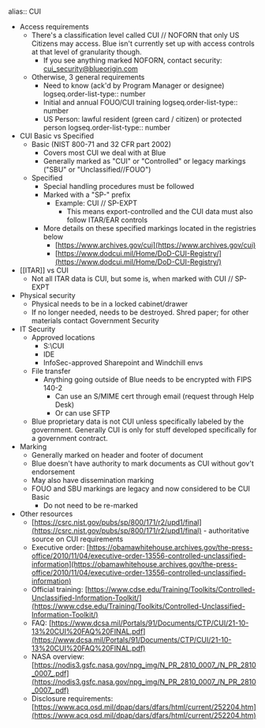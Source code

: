 alias:: CUI

- Access requirements
	- There's a classification level called CUI // NOFORN that only US Citizens may access. Blue isn't currently set up with access controls at that level of granularity though.
		- If you see anything marked NOFORN, contact security: cui_security@blueorigin.com
	- Otherwise, 3 general requirements
		- Need to know (ack'd by Program Manager or designee)
		  logseq.order-list-type:: number
		- Initial and annual FOUO/CUI training
		  logseq.order-list-type:: number
		- US Person: lawful resident (green card / citizen) or protected person
		  logseq.order-list-type:: number
- CUI Basic vs Specified
	- Basic (NIST 800-71 and 32 CFR part 2002)
		- Covers most CUI we deal with at Blue
		- Generally marked as "CUI" or "Controlled" or legacy markings ("SBU" or "Unclassified//FOUO")
	- Specified
		- Special handling procedures must be followed
		- Marked with a "SP-" prefix
			- Example: CUI // SP-EXPT
				- This means export-controlled and the CUI data must also follow ITAR/EAR controls
		- More details on these specified markings located in the registries below
			- [https://www.archives.gov/cui](https://www.archives.gov/cui)
			- [https://www.dodcui.mil/Home/DoD-CUI-Registry/](https://www.dodcui.mil/Home/DoD-CUI-Registry/)
- [[ITAR]] vs CUI
	- Not all ITAR data is CUI, but some is, when marked with CUI // SP-EXPT
- Physical security
	- Physical needs to be in a locked cabinet/drawer
	- If no longer needed, needs to be destroyed. Shred paper; for other materials contact Government Security
- IT Security
	- Approved locations
		- S:\\CUI
		- IDE
		- InfoSec-approved Sharepoint and Windchill envs
	- File transfer
		- Anything going outside of Blue needs to be encrypted with FIPS 140-2
			- Can use an S/MIME cert through email (request through Help Desk)
			- Or can use SFTP
	- Blue proprietary data is not CUI unless specifically labeled by the 
	  government. Generally CUI is only for stuff developed specifically for a
	  government contract.
- Marking
	- Generally marked on header and footer of document
	- Blue doesn't have authority to mark documents as CUI without gov't endorsement
	- May also have dissemination marking
	- FOUO and SBU markings are legacy and now considered to be CUI Basic
		- Do not need to be re-marked
- Other resources
	- [https://csrc.nist.gov/pubs/sp/800/171/r2/upd1/final](https://csrc.nist.gov/pubs/sp/800/171/r2/upd1/final) - authoritative source on CUI requirements
	- Executive order: [https://obamawhitehouse.archives.gov/the-press-office/2010/11/04/executive-order-13556-controlled-unclassified-information](https://obamawhitehouse.archives.gov/the-press-office/2010/11/04/executive-order-13556-controlled-unclassified-information)
	- Official training: [https://www.cdse.edu/Training/Toolkits/Controlled-Unclassified-Information-Toolkit/](https://www.cdse.edu/Training/Toolkits/Controlled-Unclassified-Information-Toolkit/)
	- FAQ: [https://www.dcsa.mil/Portals/91/Documents/CTP/CUI/21-10-13%20CUI%20FAQ%20FINAL.pdf](https://www.dcsa.mil/Portals/91/Documents/CTP/CUI/21-10-13%20CUI%20FAQ%20FINAL.pdf)
	- NASA overview: [https://nodis3.gsfc.nasa.gov/npg_img/N_PR_2810_0007_/N_PR_2810_0007_.pdf](https://nodis3.gsfc.nasa.gov/npg_img/N_PR_2810_0007_/N_PR_2810_0007_.pdf)
	- Disclosure requirements: [https://www.acq.osd.mil/dpap/dars/dfars/html/current/252204.htm](https://www.acq.osd.mil/dpap/dars/dfars/html/current/252204.htm)